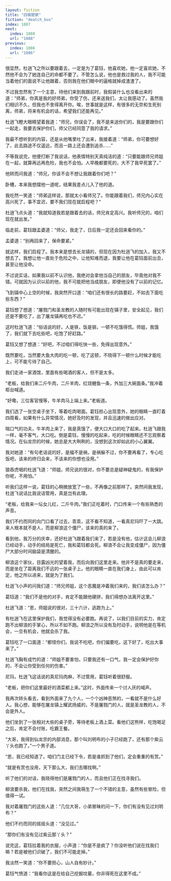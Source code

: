 ```yaml
---
layout: fiction
title: "四面楚歌"
fiction: "deatch_bus"
index: 1087
next:
  index: 1088
  url: "1088"
previous:
  index: 1086
  url: "1086"
---
```

很显然，杜逍飞之所以要跟着去，一定是为了葛钰，他喜欢她，他一定喜欢她，不然他不会为了她连自己的命都不要了。不管怎么说，他也是救过我的人，我不可能当着他们的面说不让他跟着，否则我在他们眼中的逼格就掉成渣渣了。

不过我忽然有了一个主意，待他们来到我跟前时，我假装什么也没看出来的道：“师弟，你真是我的好师弟，你受了伤，还来送我们，太让我感动了。虽然我们相识不久，但我也不舍得离开你。唉，世事就是这样，有很多的无奈和生死别离，师弟，将来有机会的话，希望我们还能再见。”

杜逍飞瞪大眼睛望着我道：“师兄，你误会了，我不是来送你们的，我是要跟你们一起走，我要去保护你们，师父已经同意了我的请求。”

我最不想听到的内容，还是从他嘴里吐了出来，我接着道：“师弟，你可要想好了，此去路途不仅遥远，而且一路上还会遭到追杀……”

不等我说完，他便打断了我说话，他表情特别天真纯洁的道：“只要能跟师兄师姐在一起，就算再远再危险，我也不会怕。人早晚都要死的，大不了我早死罢了。”

他转而问我道：“师兄，你该不会不想让我跟着你们吧？”

卧槽，本来我想摆他一道呢，结果我差点儿入了他的道。

我吃然一笑道：“师弟这样说，那就太小看师兄了。你能跟着我们，师兄内心实在高兴死了，事不宜迟，要不我们现在就启程吧？”

杜逍飞点头道：“我就知道我若是跟着去的话，师兄肯定高兴。我听师兄的，咱们现在就出发。”

临走前，葛钰跟孟婆道：“师父，我走了，日后我一定还会回来看你的。”

孟婆道：“别再回来了，保命要紧。”

就这样，我们启程了。我本来是想去长龙镇的，但现在因为杜逍飞的加入，我又不想去了。我想让他一直处于危险之中，让他知难而退，我要让他在葛钰面前出丑，甚至让他没命。

不过说实话，如果我以前不认识他，我绝对会拿他当自己的朋友，毕竟他对我不错。可就因为认识以前的他，我不可能把他当成朋友，即便他没有了以前的记忆。

飞到镇中心上空的时候，我突然开口道：“咱们还有很长的路要赶，不如去下面吃些东西？”

葛钰想了想道：“屠戮门和圣龙教的人随时有可能出现在镇子里，安全起见，我们还是不要吃了，出了屠龙镇再吃也不迟。”

这时杜逍飞道：“俗话说的好，人是铁，饭是钢，一顿不吃饿得慌。师姐，我饿了，我们就下去吃些吧，吃饱了好赶路。”

葛钰又想了想道：“好吧，不过咱们得吃快一些，免得出现意外。”

既然要吃，当然要大鱼大肉的吃一顿，吃了这顿，不晓得下一顿什么时候才能吃上，可不能亏待了自己。

我们走进一家酒馆，里面有些喝酒的客人，但不是太多。

“老板，给我们来二斤牛肉，二斤羊肉，红烧鲤鱼一条，外加三大碗面条。”我冲着柜台喊道。

“好嘞，三位客官慢等，牛羊肉马上端上来。”老板道。

我们选了一张空桌子坐下，等着吃肉喝面。葛钰担心出现意外，她的眼睛一直盯着四周看，如果有什么异常情况，她好及时的发现，并且迅速的做出应对。

喘口气的功夫，牛羊肉上来了，我是真饿了，便大口大口的吃了起来。杜逍飞跟我一样，毫不客气，大口吃。倒是葛钰，慢慢的吃起来，吃的时候眼睛还不忘观察着情况。在仙龙宗的时候，她总是大大咧咧的，没想到这次却如此的小心翼翼。

我对她道：“有句老话说的好，是福不是祸，是祸躲不过，你不要再看了，专心吃饭吧，该来的终归会来，不该来的你想也没用。”

狼吞虎咽的杜逍飞道：“师姐，师兄说的很对，你不要总是疑神疑鬼的，有我保护你呢，不用怕。”

听我们这样一说，葛钰的心稍微放宽了一些，不再像之前那样了。突然间我发现，杜逍飞说话比我说话管用，真是岂有此理。

“老板，给我来一坛女儿红，二斤牛肉。”我们正吃着时，门口传来一个有些熟悉的声音。

我们不约而同的向门口看了过去，乖乖，这不看不知道，一看真尼玛吓了一大跳。来人根本就不是人，而是柳浪这个僵尸，该来的真的来了。

看到他，我万分的庆幸，还好杜逍飞跟着我们来了，若是没有他，估计这会儿柳浪已经动手，动手的结局是死亡，我和葛钰都会死。柳浪不会让我变成僵尸，因为僵尸大部分时间脑袋是清醒的。

柳浪这个家伙，目露凶光的望着我，而后向我们这里走来。他并不是真的要走来，而是坐在了距离我们不远的一张桌子上。他的眼睛一直在我们身上，由此可以肯定，他之所以进来，就是为了我们。

杜逍飞小声的问我们道：“师兄师姐，这个恶魔是冲着我们来的，我们该怎么办？”

葛钰道：“我们不是他的对手，肯定不能跟他硬拼，我们得想办法离开这里。”

杜逍飞道：“恩，师姐说的很对，三十六计，逃跑为上。”

有杜逍飞在这里保护我们，我觉得没有必要跑。再说了，以我们目前的实力，肯定跑不出柳浪的手掌心，所以不如不跑。柳浪之所以没有及时动手，说明他是在等机会，一旦有机会，他就会杀了我。

葛钰吃了一口面道：“都怪你们，我说不吃吧，你们偏要吃，这下好了，吃出大事来了。”

杜逍飞胸有成竹的道：“师姐不要害怕，只要我还有一口气，我一定会保护好你的，不会让你受到任何的伤害。”

尼玛，杜逍飞这话说的真尼玛肉麻，不过管用，葛钰听着很舒服。

“老板，把你们这里最好的酒菜都上来。”这时，外面传来一个讨人厌的喊声。

我再次转头看去，看到外面来了九个人，一个个凶神恶煞的，一看就不是什么好人。我心想，能够在屠龙镇上耀武扬威的，不是屠戮门的人，就是圣龙教的人，不会是外人。

他们坐到了一张相对大些的桌子旁，等待老板上酒上菜。看他们这熊样，吃饱喝足之后，肯定不会付账，吃霸王餐。

“大哥，我得到仙龙宗的内部消息，那个叫刘明布的小子已经跑了，还有那个紫云丫头也跑了。”一个男子道。

“恩，我已经知道了。咱们门主已经下令，若是谁抓到了他们，定会重重的有赏。”

“就是有赏也没用，天下那么大，我们去哪找啊。”

听了他们的对话，我晓得他们是屠戮门的人，而且他们正在找寻我们。

柳浪要杀我，他们在找我，突然之间我萌生了一个不错的主意，虽然有些冒险，但值得一试。

我对着屠戮门的这些人道：“几位大哥，小弟冒昧的问一下，你们有没有见过刘明布？”

他们不约而同的摇摇头道：“没见过。”

“那你们有没有见过紫云那丫头？”

说完这，葛钰拉着我的衣服，小声道：“你是不是疯了？你没听他们说在找我们嘛？若是被他们识破了，我们不可能走掉。”

我淡然一笑道：“你不要担心，山人自有妙计。”

葛钰气愤道：“我看你这是在给自己挖掘坟墓，你非得死在这里不成。”